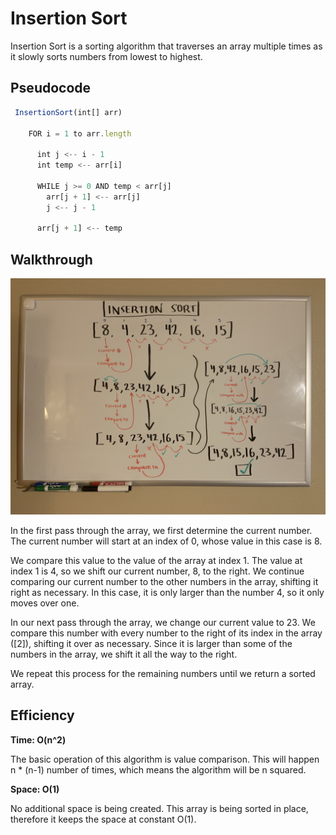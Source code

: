 # Insertion Sort

Insertion Sort is a sorting algorithm that traverses an array multiple times as it slowly sorts numbers from lowest to highest. 

## Pseudocode

```js
 InsertionSort(int[] arr)

    FOR i = 1 to arr.length

      int j <-- i - 1
      int temp <-- arr[i]

      WHILE j >= 0 AND temp < arr[j]
        arr[j + 1] <-- arr[j]
        j <-- j - 1

      arr[j + 1] <-- temp
```

## Walkthrough

![whiteboard](./insertion-sort.jpg)


In the first pass through the array, we first determine the current number. The current number will start at an index of 0, whose value in this case is 8. 

We compare this value to the value of the array at index 1. The value at index 1 is 4, so we shift our current number, 8, to the right. We continue comparing our current number to the other numbers in the array, shifting it right as necessary. In this case, it is only larger than the number 4, so it only moves over one.

In our next pass through the array, we change our current value to 23. We compare this number with every number to the right of its index in the array ([2]), shifting it over as necessary. Since it is larger than some of the numbers in the array, we shift it all the way to the right.

We repeat this process for the remaining numbers until we return a sorted array.

## Efficiency

**Time: O(n^2)**

The basic operation of this algorithm is value comparison. This will happen n * (n-1) number of times, which means the algorithm will be n squared.

**Space: O(1)**

No additional space is being created. This array is being sorted in place, therefore it keeps the space at constant O(1).
